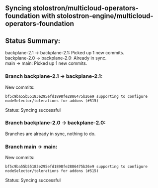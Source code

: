 ## Syncing stolostron/multicloud-operators-foundation with stolostron-engine/multicloud-operators-foundation

## Status Summary:

backplane-2.1 -> backplane-2.1: Picked up 1 new commits.  
backplane-2.0 -> backplane-2.0: Already in sync.  
main -> main: Picked up 1 new commits.  

### Branch backplane-2.1 -> backplane-2.1:

New commits:

```
bf5c9ba55b55183e295efd1898fe2886475b26e9 supporting to configure nodeSelector/tolerations for addons (#515)
```

Status: Syncing successful

### Branch backplane-2.0 -> backplane-2.0:

Branches are already in sync, nothing to do.

### Branch main -> main:

New commits:

```
bf5c9ba55b55183e295efd1898fe2886475b26e9 supporting to configure nodeSelector/tolerations for addons (#515)
```

Status: Syncing successful
